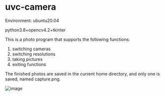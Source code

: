 # uvc-camera 

Environment: ubuntu20.04

python3.8+opencv4.2+tkinter 

This is a photo program that supports the following functions: 
  1. switching cameras
  2. switching resolutions
  3. taking pictures 
  4. exiting functions

The finished photos are saved in the current home directory, and only one is saved, named capture.png.

![image](https://user-images.githubusercontent.com/62707482/220235623-da6dea66-2767-43b0-b07c-dd7cc8278848.png)
